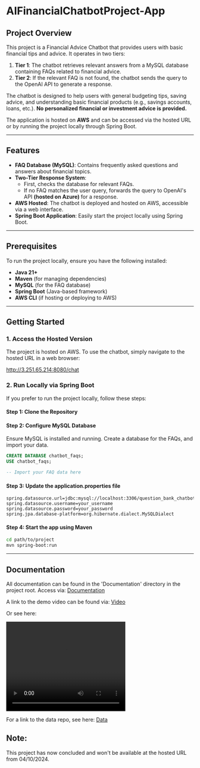 # AIFinancialChatbotProject-App

## Project Overview

This project is a Financial Advice Chatbot that provides users with basic financial tips and advice. It operates in two tiers:
1. **Tier 1**: The chatbot retrieves relevant answers from a MySQL database containing FAQs related to financial advice.
2. **Tier 2**: If the relevant FAQ is not found, the chatbot sends the query to the OpenAI API to generate a response.

The chatbot is designed to help users with general budgeting tips, saving advice, and understanding basic financial products (e.g., savings accounts, loans, etc.). **No personalized financial or investment advice is provided.**

The application is hosted on **AWS** and can be accessed via the hosted URL or by running the project locally through Spring Boot.

---

## Features
- **FAQ Database (MySQL)**: Contains frequently asked questions and answers about financial topics.
- **Two-Tier Response System**:
    - First, checks the database for relevant FAQs.
    - If no FAQ matches the user query, forwards the query to OpenAI's API **(hosted on Azure)** for a response.
- **AWS Hosted**: The chatbot is deployed and hosted on AWS, accessible via a web interface.
- **Spring Boot Application**: Easily start the project locally using Spring Boot.

---

## Prerequisites

To run the project locally, ensure you have the following installed:
- **Java 21+**
- **Maven** (for managing dependencies)
- **MySQL** (for the FAQ database)
- **Spring Boot** (Java-based framework)
- **AWS CLI** (if hosting or deploying to AWS)

---

## Getting Started

### 1. **Access the Hosted Version**

The project is hosted on AWS. To use the chatbot, simply navigate to the hosted URL in a web browser:

http://3.251.65.214:8080/chat


### 2. **Run Locally via Spring Boot**

If you prefer to run the project locally, follow these steps:

#### Step 1: Clone the Repository


#### Step 2: Configure MySQL Database

Ensure MySQL is installed and running. Create a database for the FAQs, and import your data.

```sql
CREATE DATABASE chatbot_faqs;
USE chatbot_faqs;

-- Import your FAQ data here
```
#### Step 3: Update the application.properties file
```properties
spring.datasource.url=jdbc:mysql://localhost:3306/question_bank_chatbot
spring.datasource.username=your_username
spring.datasource.password=your_password
spring.jpa.database-platform=org.hibernate.dialect.MySQLDialect
```

#### Step 4: Start the app using Maven
```bash
cd path/to/project
mvn spring-boot:run
```

---
## Documentation

All documentation can be found in the 'Documentation' directory in the project root. Access via: [Documentation](https://github.com/JamesCole-Dev/AIFinancialChatbotProject-App/blob/main/Documentation)

A link to the demo video can be found via: [Video](https://github.com/JamesCole-Dev/AIFinancialChatbotProject-App/blob/main/Documentation/SG_Financial_Chatbot_DemoV3.mp4)

Or see here: 

<video width="320" height="240" controls>
  <source src="/Documentation/SG_FinancialChatbotDemoV3.mp4" type="video/mp4">
</video>

For a link to the data repo, see here: [Data](https://github.com/Yoonhee-Uni/AI_chatbot_project)

## Note:

This project has now concluded and won't be available at the hosted URL from 04/10/2024. 